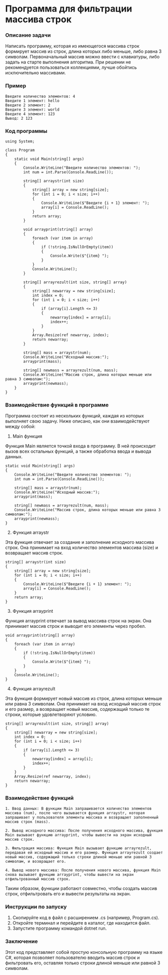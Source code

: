 
# Программа для фильтрации массива строк
### Описание задачи

Написать программу, которая из имеющегося массива строк формирует массив из строк, длина которых либо меньше, либо равна 3 символам. Первоначальный массив можно ввести с клавиатуры, либо задать на старте выполнения алгоритма. При решении не рекомендуется пользоваться коллекциями, лучше обойтись исключительно массивами.
### Пример

```
Введите количество элементов: 4
Введите 1 элемент: hello
Введите 2 элемент: 2
Введите 3 элемент: world
Введите 4 элемент: 123
Вывод: 2 123
```
### Код программы

```
using System;

class Program
{
    static void Main(string[] args)
    {
        Console.WriteLine("Введите количество элементов: ");
        int num = int.Parse(Console.ReadLine());

        string[] arraystr(int size)
        {
            string[] array = new string[size];
            for (int i = 0; i < size; i++)
            {
                Console.WriteLine($"Введите {i + 1} элемент: ");
                array[i] = Console.ReadLine();
            }
            return array;
        }

        void arrayprint(string[] array)
        {
            foreach (var item in array)
            {
                if (!string.IsNullOrEmpty(item))
                {
                    Console.Write($"{item} ");
                }
            }
            Console.WriteLine();
        }

        string[] arrayrezult(int size, string[] array)
        {
            string[] newarray = new string[size];
            int index = 0;
            for (int i = 0; i < size; i++)
            {
                if (array[i].Length <= 3)
                {
                    newarray[index] = array[i];
                    index++;
                }
            }
            Array.Resize(ref newarray, index);
            return newarray;
        }

        string[] mass = arraystr(num);
        Console.WriteLine("Исходный массив:");
        arrayprint(mass);

        string[] newmass = arrayrezult(num, mass);
        Console.WriteLine("Массив строк, длина которых меньше или равна 3 символам:");
        arrayprint(newmass);
    }
}
```
### Взаимодействие функций в программе

Программа состоит из нескольких функций, каждая из которых выполняет свою задачу. Ниже описано, как они взаимодействуют между собой:
1. Main функция

Функция Main является точкой входа в программу. В ней происходит вызов всех остальных функций, а также обработка ввода и вывода данных.

```
static void Main(string[] args)
{
    Console.WriteLine("Введите количество элементов: ");
    int num = int.Parse(Console.ReadLine());

    string[] mass = arraystr(num);
    Console.WriteLine("Исходный массив:");
    arrayprint(mass);

    string[] newmass = arrayrezult(num, mass);
    Console.WriteLine("Массив строк, длина которых меньше или равна 3 символам:");
    arrayprint(newmass);
}
```
2. Функция arraystr

Эта функция отвечает за создание и заполнение исходного массива строк. Она принимает на вход количество элементов массива (size) и возвращает массив строк.

```
string[] arraystr(int size)
{
    string[] array = new string[size];
    for (int i = 0; i < size; i++)
    {
        Console.WriteLine($"Введите {i + 1} элемент: ");
        array[i] = Console.ReadLine();
    }
    return array;
}
```
3. Функция arrayprint

Функция arrayprint отвечает за вывод массива строк на экран. Она принимает массив строк и выводит его элементы через пробел.

```
void arrayprint(string[] array)
{
    foreach (var item in array)
    {
        if (!string.IsNullOrEmpty(item))
        {
            Console.Write($"{item} ");
        }
    }
    Console.WriteLine();
}
```
4. Функция arrayrezult

Эта функция формирует новый массив из строк, длина которых меньше или равна 3 символам. Она принимает на вход исходный массив строк и его размер, а возвращает новый массив, содержащий только те строки, которые удовлетворяют условию.

```
string[] arrayrezult(int size, string[] array)
{
    string[] newarray = new string[size];
    int index = 0;
    for (int i = 0; i < size; i++)
    {
        if (array[i].Length <= 3)
        {
            newarray[index] = array[i];
            index++;
        }
    }
    Array.Resize(ref newarray, index);
    return newarray;
}
```
### Взаимодействие функций

    1. Ввод данных: В функции Main запрашивается количество элементов массива (num), после чего вызывается функция arraystr, которая запрашивает у пользователя элементы массива и возвращает заполненный массив строк (mass).

    2. Вывод исходного массива: После получения исходного массива, функция Main вызывает функцию arrayprint, чтобы вывести на экран исходный массив строк.

    3. Фильтрация массива: Функция Main вызывает функцию arrayrezult, передавая ей исходный массив и его размер. Функция arrayrezult создает новый массив, содержащий только строки длиной меньше или равной 3 символам, и возвращает его.

    4. Вывод нового массива: После получения нового массива, функция Main снова вызывает функцию arrayprint, чтобы вывести на экран отфильтрованный массив строк.

Таким образом, функции работают совместно, чтобы создать массив строк, отфильтровать его и вывести результаты на экран.
### Инструкции по запуску

1. Скопируйте код в файл с расширением .cs (например, Program.cs).
2. Откройте терминал и перейдите в каталог, где находится файл.
3. Запустите программу командой dotnet run.

### Заключение

Этот код представляет собой простую консольную программу на языке C#, которая позволяет пользователю вводить массив строк и фильтровать его, оставляя только строки длиной меньше или равной 3 символам. 